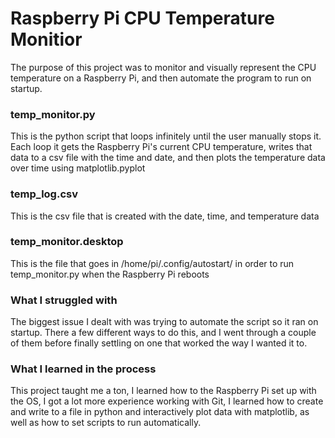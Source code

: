 # Raspberry Pi CPU Temperature Monitior

The purpose of this project was to monitor and visually represent the CPU temperature on a Raspberry Pi, and then automate the program
to run on startup. 

### temp_monitor.py
This is the python script that loops infinitely until the user manually stops it. Each loop  it gets the Raspberry Pi's current
CPU temperature, writes that data to a csv file with the time and date, and then plots the temperature data over time using
matplotlib.pyplot

### temp_log.csv
This is the csv file that is created with the date, time, and temperature data

### temp_monitor.desktop
This is the file that goes in /home/pi/.config/autostart/ in order to run temp_monitor.py when the Raspberry Pi reboots

### What I struggled with
The biggest issue I dealt with was trying to automate the script so it ran on startup. There a few different ways to do this, and I 
went through a couple of them before finally settling on one that worked the way I wanted it to. 

### What I learned in the process
This project taught me a ton, I learned how to the Raspberry Pi set up with the OS, I got a lot more experience working with Git, 
I learned how to create and write to a file in python and interactively plot data with matplotlib, as well as how to set scripts to 
run automatically. 

